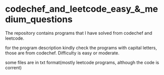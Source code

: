 # codechef_and_leetcode_easy_&_medium_questions

The repository contains programs that I have solved from codechef and leetcode.

for the program description kindly check the programs with capital letters, those are from codechef. Difficulty is easy or moderate.

some files are in txt format(mostly leetcode programs, although the code is corrent)
